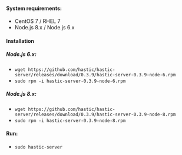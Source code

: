 #### System requirements:
- CentOS 7 / RHEL 7
- Node.js 8.x / Node.js 6.x

#### Installation 
##### Node.js 6.x:
- `wget https://github.com/hastic/hastic-server/releases/download/0.3.9/hastic-server-0.3.9-node-6.rpm`
- `sudo rpm -i hastic-server-0.3.9-node-6.rpm`

##### Node.js 8.x:
- `wget https://github.com/hastic/hastic-server/releases/download/0.3.9/hastic-server-0.3.9-node-8.rpm`
- `sudo rpm -i hastic-server-0.3.9-node-8.rpm`

#### Run:
- `sudo hastic-server`